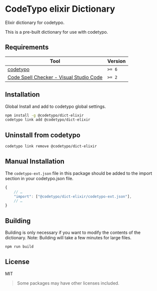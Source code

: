 # CodeTypo elixir Dictionary

Elixir dictionary for codetypo.

This is a pre-built dictionary for use with codetypo.

## Requirements

| Tool                                                                                                                 | Version |
| -------------------------------------------------------------------------------------------------------------------- | ------- |
| [codetypo](https://github.com/khulnasofto)                                                                           | `>= 6`  |
| [Code Spell Checker - Visual Studio Code](https://marketplace.visualstudio.com/items?itemName=khulnasoftell-checker) | `>= 2`  |

## Installation

Global Install and add to codetypo global settings.

```sh
npm install -g @codetypo/dict-elixir
codetypo link add @codetypo/dict-elixir
```

## Uninstall from codetypo

```sh
codetypo link remove @codetypo/dict-elixir
```

## Manual Installation

The `codetypo-ext.json` file in this package should be added to the import section in your codetypo.json file.

```javascript
{
    // …
    "import": ["@codetypo/dict-elixir/codetypo-ext.json"],
    // …
}
```

## Building

Building is only necessary if you want to modify the contents of the dictionary. Note: Building will take a few minutes for large files.

```sh
npm run build
```

## License

MIT

> Some packages may have other licenses included.
